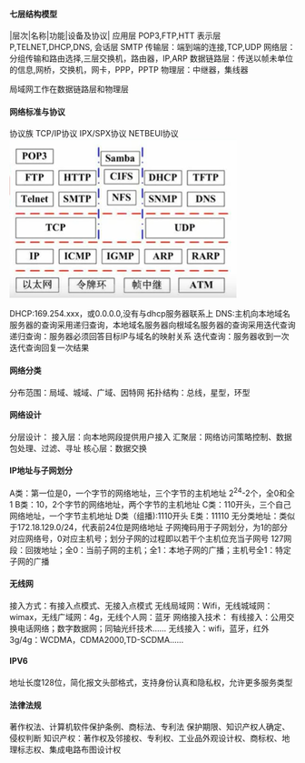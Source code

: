 #### 七层结构模型
|层次|名称|功能|设备及协议|
应用层 POP3,FTP,HTT
表示层 P,TELNET,DHCP,DNS,
会话层 SMTP
传输层：端到端的连接,TCP,UDP
网络层：分组传输和路由选择,三层交换机，路由器，IP,ARP
数据链路层：传送以帧未单位的信息,网桥，交换机，网卡，PPP，PPTP
物理层：中继器，集线器

局域网工作在数据链路层和物理层

#### 网络标准与协议
协议族
TCP/IP协议
IPX/SPX协议
NETBEUI协议
![TCP/IP协议](./tcp_ip.png)

DHCP:169.254.xxx，或0.0.0.0,没有与dhcp服务器联系上
DNS:主机向本地域名服务器的查询采用递归查询，本地域名服务器向根域名服务器的查询采用迭代查询
递归查询：服务器必须回答目标IP与域名的映射关系
迭代查询：服务器收到一次迭代查询回复一次结果
#### 网络分类
分布范围：局域、城域、广域、因特网
拓扑结构：总线，星型，环型
#### 网络设计
分层设计：
接入层：向本地网段提供用户接入
汇聚层：网络访问策略控制、数据包处理、过滤、寻址
核心层：数据交换
#### IP地址与子网划分
A类：第一位是0，一个字节的网络地址，三个字节的主机地址 2<sup>24</sup>-2个，全0和全1
B类：10，2个字节的网络地址，两个字节的主机地址
C类：110开头，三个自己网络地址，一个字节主机地址
D类（组播):1110开头
E类：11110
无分类地址：类似于172.18.129.0/24，代表前24位是网络地址
子网掩码用于子网划分，为1的部分对应网络号，0对应主机号；划分子网的过程即以若干个主机位充当子网号
127网段：回拨地址；全0：当前子网的主机；全1：本地子网的广播；主机号全1：特定子网的广播
#### 无线网
接入方式：有接入点模式、无接入点模式
无线局域网：Wifi，无线城域网：wimax，无线广域网：4g，无线个人网：蓝牙
网络接入技术：
有线接入：公用交换电话网络；数字数据网；同轴光纤技术……
无线接入：wifi，蓝牙，红外
3g/4g：WCDMA，CDMA2000,TD-SCDMA……
#### IPV6
地址长度128位，简化报文头部格式，支持身份认真和隐私权，允许更多服务类型

#### 法律法规
著作权法、计算机软件保护条例、商标法、专利法
保护期限、知识产权人确定、侵权判断
知识产权：著作权及邻接权、专利权、工业品外观设计权、商标权、地理标志权、集成电路布图设计权